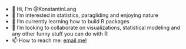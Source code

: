 - 👋 Hi, I’m @KonstantinLang
- 👀 I’m interested in statistics, paragliding and enjoying nature
- 🌱 I’m currently learning how to build R packages
- 💞️ I’m looking to collaborate on visualizations, statistical modeling and any other funny stuff you can do with R
- 📫 How to reach me: <a href="mailto:konstanin.lang1@bayer.com">email me!</a>

<!---
KonstantinLang/KonstantinLang is a ✨ special ✨ repository because its `README.md` (this file) appears on your GitHub profile.
You can click the Preview link to take a look at your changes.
--->
